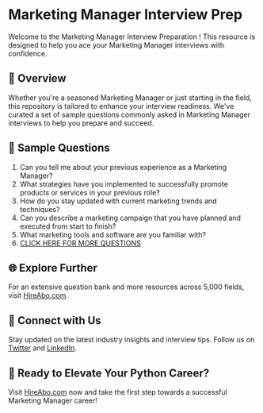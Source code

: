 # Marketing Manager Interview Prep

Welcome to the Marketing Manager Interview Preparation ! This resource is designed to help you ace your Marketing Manager interviews with confidence.

## 🚀 Overview

Whether you're a seasoned Marketing Manager or just starting in the field, this repository is tailored to enhance your interview readiness. We've curated a set of sample questions commonly asked in Marketing Manager interviews to help you prepare and succeed.

## 📝 Sample Questions

1. Can you tell me about your previous experience as a Marketing Manager?
2. What strategies have you implemented to successfully promote products or services in your previous role?
3. How do you stay updated with current marketing trends and techniques?
4. Can you describe a marketing campaign that you have planned and executed from start to finish?
5. What marketing tools and software are you familiar with?
6. [CLICK HERE FOR MORE QUESTIONS](https://hireabo.com/job/1_0_0/Marketing%20Manager)

## 🌐 Explore Further

For an extensive question bank and more resources across 5,000 fields, visit [HireAbo.com](https://www.hireabo.com).

## 📱 Connect with Us

Stay updated on the latest industry insights and interview tips. Follow us on [Twitter](https://twitter.com/hireabo) and [LinkedIn](https://www.linkedin.com/in/hire-abo-3609972a8/).

## 🚀 Ready to Elevate Your Python Career?

Visit [HireAbo.com](https://www.hireabo.com) now and take the first step towards a successful Marketing Manager career!